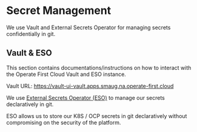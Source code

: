 # Secret Management

We use Vault and External Secrets Operator for managing secrets confidentially in git.

## Vault & ESO
This section contains documentations/instructions on how to interact with the Operate First Cloud Vault and ESO
instance.

Vault URL: https://vault-ui-vault.apps.smaug.na.operate-first.cloud

We use [External Secrets Operator (ESO)][external secrets] to manage our secrets declaratively in git.

ESO allows us to store our K8S / OCP secrets in git declaratively without compromising on the security of the platform.

[external secrets]: https://external-secrets.io
